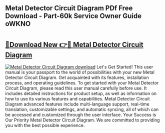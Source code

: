 ## Metal Detector Circuit Diagram PDf Free Download - Part-60k Service Owner Guide oWKNO

# <h2><a href="http://dfm5m0.blite.top/?on=Metal+Detector+Circuit+Diagram">🔗Download New 👉🔴 Metal Detector Circuit Diagram</a></h2>

[![Metal Detector Circuit Diagram download](https://i.imgur.com/lujVjoI.png)](http://dfm5m0.blite.top/?on=Metal+Detector+Circuit+Diagram)
Let's Get Started! This user manual is your passport to the world of possibilities with your new Metal Detector Circuit Diagram. Get acquainted with its features, installation process, and operating guidelines. To get started with your Metal Detector Circuit Diagram, please read this user manual carefully before use. It includes detailed instructions for product setup, as well as information on how to use its various features and capabilities. Metal Detector Circuit Diagram advanced features include multi-language support, real-time translation, customizable settings, and automatic syncing, all of which can be accessed and customized through the user interface. Your Success is Our Priority Metal Detector Circuit Diagram. We are committed to providing you with the best possible experience.
